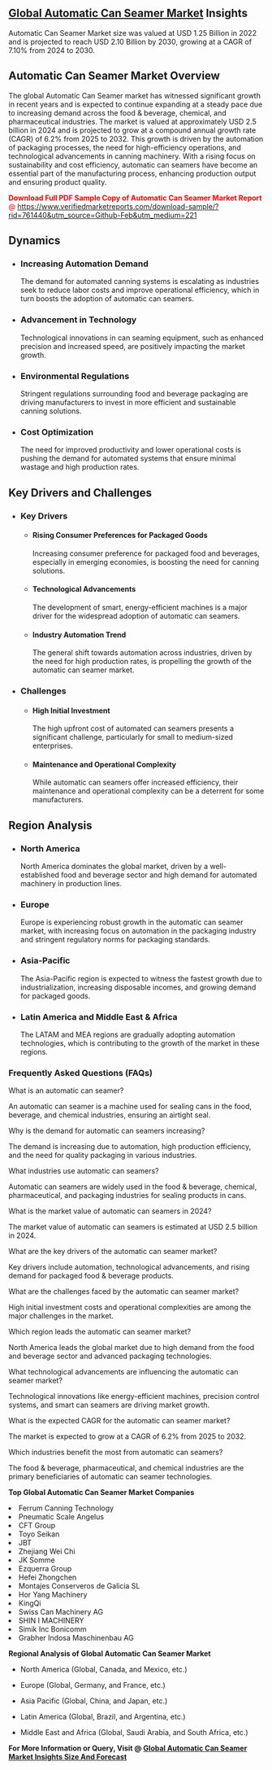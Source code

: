<h2><a href="https://www.verifiedmarketreports.com/download-sample/?rid=761440&amp;utm_source=Github&amp;utm_medium=221" target="_blank">Global Automatic Can Seamer Market</a> Insights</h2><p>Automatic Can Seamer Market size was valued at USD 1.25 Billion in 2022 and is projected to reach USD 2.10 Billion by 2030, growing at a CAGR of 7.10% from 2024 to 2030.</p><p> <h2>Automatic Can Seamer Market Overview</h2> <p>The global Automatic Can Seamer market has witnessed significant growth in recent years and is expected to continue expanding at a steady pace due to increasing demand across the food & beverage, chemical, and pharmaceutical industries. The market is valued at approximately USD 2.5 billion in 2024 and is projected to grow at a compound annual growth rate (CAGR) of 6.2% from 2025 to 2032. This growth is driven by the automation of packaging processes, the need for high-efficiency operations, and technological advancements in canning machinery. With a rising focus on sustainability and cost efficiency, automatic can seamers have become an essential part of the manufacturing process, enhancing production output and ensuring product quality. <p><span class=""><span style="color: #ff0000;"><strong>Download Full PDF Sample Copy of Automatic Can Seamer Market Report</strong> @ </span><a href="https://www.verifiedmarketreports.com/download-sample/?rid=761440&amp;utm_source=Github-Feb&amp;utm_medium=221" target="_blank">https://www.verifiedmarketreports.com/download-sample/?rid=761440&amp;utm_source=Github-Feb&amp;utm_medium=221</a></span></p> <h2>Dynamics</h2> <ul> <li><h3>Increasing Automation Demand</h3> The demand for automated canning systems is escalating as industries seek to reduce labor costs and improve operational efficiency, which in turn boosts the adoption of automatic can seamers.</li> <li><h3>Advancement in Technology</h3> Technological innovations in can seaming equipment, such as enhanced precision and increased speed, are positively impacting the market growth.</li> <li><h3>Environmental Regulations</h3> Stringent regulations surrounding food and beverage packaging are driving manufacturers to invest in more efficient and sustainable canning solutions.</li> <li><h3>Cost Optimization</h3> The need for improved productivity and lower operational costs is pushing the demand for automated systems that ensure minimal wastage and high production rates.</li> </ul> <h2>Key Drivers and Challenges</h2> <ul> <li><h3>Key Drivers</h3> <ul> <li><h4>Rising Consumer Preferences for Packaged Goods</h4> Increasing consumer preference for packaged food and beverages, especially in emerging economies, is boosting the need for canning solutions.</li> <li><h4>Technological Advancements</h4> The development of smart, energy-efficient machines is a major driver for the widespread adoption of automatic can seamers.</li> <li><h4>Industry Automation Trend</h4> The general shift towards automation across industries, driven by the need for high production rates, is propelling the growth of the automatic can seamer market.</li> </ul> </li> <li><h3>Challenges</h3> <ul> <li><h4>High Initial Investment</h4> The high upfront cost of automated can seamers presents a significant challenge, particularly for small to medium-sized enterprises.</li> <li><h4>Maintenance and Operational Complexity</h4> While automatic can seamers offer increased efficiency, their maintenance and operational complexity can be a deterrent for some manufacturers.</li> </ul> </li> </ul> <h2>Region Analysis</h2> <ul> <li><h3>North America</h3> North America dominates the global market, driven by a well-established food and beverage sector and high demand for automated machinery in production lines.</li> <li><h3>Europe</h3> Europe is experiencing robust growth in the automatic can seamer market, with increasing focus on automation in the packaging industry and stringent regulatory norms for packaging standards.</li> <li><h3>Asia-Pacific</h3> The Asia-Pacific region is expected to witness the fastest growth due to industrialization, increasing disposable incomes, and growing demand for packaged goods.</li> <li><h3>Latin America and Middle East & Africa</h3> The LATAM and MEA regions are gradually adopting automation technologies, which is contributing to the growth of the market in these regions.</li> </ul> <h3>Frequently Asked Questions (FAQs)</h3> <p>What is an automatic can seamer?</p> <p>An automatic can seamer is a machine used for sealing cans in the food, beverage, and chemical industries, ensuring an airtight seal.</p> <p>Why is the demand for automatic can seamers increasing?</p> <p>The demand is increasing due to automation, high production efficiency, and the need for quality packaging in various industries.</p> <p>What industries use automatic can seamers?</p> <p>Automatic can seamers are widely used in the food & beverage, chemical, pharmaceutical, and packaging industries for sealing products in cans.</p> <p>What is the market value of automatic can seamers in 2024?</p> <p>The market value of automatic can seamers is estimated at USD 2.5 billion in 2024.</p> <p>What are the key drivers of the automatic can seamer market?</p> <p>Key drivers include automation, technological advancements, and rising demand for packaged food & beverage products.</p> <p>What are the challenges faced by the automatic can seamer market?</p> <p>High initial investment costs and operational complexities are among the major challenges in the market.</p> <p>Which region leads the automatic can seamer market?</p> <p>North America leads the global market due to high demand from the food and beverage sector and advanced packaging technologies.</p> <p>What technological advancements are influencing the automatic can seamer market?</p> <p>Technological innovations like energy-efficient machines, precision control systems, and smart can seamers are driving market growth.</p> <p>What is the expected CAGR for the automatic can seamer market?</p> <p>The market is expected to grow at a CAGR of 6.2% from 2025 to 2032.</p> <p>Which industries benefit the most from automatic can seamers?</p> <p>The food & beverage, pharmaceutical, and chemical industries are the primary beneficiaries of automatic can seamer technologies.</p> </p><p><strong>Top Global Automatic Can Seamer Market Companies</strong></p><div data-test-id=""><p><li>Ferrum Canning Technology</li><li> Pneumatic Scale Angelus</li><li> CFT Group</li><li> Toyo Seikan</li><li> JBT</li><li> Zhejiang Wei Chi</li><li> JK Somme</li><li> Ezquerra Group</li><li> Hefei Zhongchen</li><li> Montajes Conserveros de Galicia SL</li><li> Hor Yang Machinery</li><li> KingQi</li><li> Swiss Can Machinery AG</li><li> SHIN I MACHINERY</li><li> Simik Inc Bonicomm</li><li> Grabher Indosa Maschinenbau AG</li></p><div><strong>Regional Analysis of&nbsp;Global Automatic Can Seamer Market</strong></div><ul><li dir="ltr"><p dir="ltr">North America&nbsp;(Global, Canada, and Mexico, etc.)</p></li><li dir="ltr"><p dir="ltr">Europe (Global, Germany, and France, etc.)</p></li><li dir="ltr"><p dir="ltr">Asia Pacific&nbsp;(Global, China, and Japan, etc.)</p></li><li dir="ltr"><p dir="ltr">Latin America&nbsp;(Global, Brazil, and Argentina, etc.)</p></li><li dir="ltr">Middle East and Africa&nbsp;(Global, Saudi Arabia, and South Africa, etc.)</li></ul><p><strong>For More Information or Query, Visit @&nbsp;</strong><strong><a href="https://www.verifiedmarketreports.com/product/automatic-can-seamer-market/?utm_source=Github&amp;utm_medium=221" target="_blank">Global Automatic Can Seamer Market Insights Size And Forecast</a></strong></p></div>
